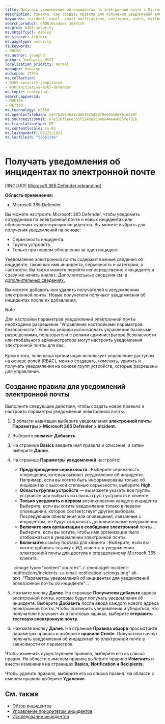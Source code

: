 ```yaml
---
title: Получать уведомления об инцидентах по электронной почте в Microsoft 365 Defender
description: Узнайте, как создать правила для получения уведомлений электронной почты об инцидентах в Microsoft 365 Defender
keywords: incident, email, email notfications, configure, users, mailbox, email, incidents, analyse, response
search.product: eADQiWindows 10XVcnh
ms.prod: m365-security
ms.mktglfcycl: deploy
ms.sitesec: library
ms.pagetype: security
f1.keywords:
- NOCSH
ms.author: josephd
author: JoeDavies-MSFT
localization_priority: Normal
manager: dansimp
audience: ITPro
ms.collection:
- M365-security-compliance
- m365initiative-m365-defender
ms.topic: conceptual
search.appverid:
- MOE150
- MET150
ms.technology: m365d
ms.openlocfilehash: 2e47b35646a1cd6e1075d80f9ed0550e8e1e819f
ms.sourcegitcommit: 07e536f1a6e335f114da55048844e4a866fe731b
ms.translationtype: MT
ms.contentlocale: ru-RU
ms.lasthandoff: 05/25/2021
ms.locfileid: "52651396"
---
```

# <a name="get-incident-notifications-by-email"></a>Получать уведомления об инцидентах по электронной почте

[!INCLUDE [Microsoft 365 Defender rebranding](../includes/microsoft-defender.md)]


**Область применения:**
- Microsoft 365 Defender

Вы можете настроить Microsoft 365 Defender, чтобы уведомить сотрудников по электронной почте о новых инцидентах или обновлениях существующих инцидентов. Вы можете выбрать для получения уведомлений на основе:

- Серьезность инцидента.
- Группа устройств.
- Только при первом обновлении за один инцидент.

Уведомление электронной почты содержит важные сведения об инциденте, такие как имя инцидента, серьезность и категории, в частности. Вы также можете перейти непосредственно к инциденту и сразу же начать анализ. Дополнительные сведения см. в [дополнительных сведениях.](investigate-incidents.md)

Вы можете добавить или удалить получателей в уведомлениях электронной почты. Новые получатели получают уведомления об инцидентах после их добавления. 

>[!NOTE]
>Для настройки параметров уведомлений электронной почты необходимо разрешение "Управление настройками параметров безопасности". Если вы решили использовать управление базовыми разрешениями, пользователи с ролями администратора безопасности или глобального администратора могут настроить уведомления электронной почты для вас. <br> <br>
Кроме того, если ваша организация использует управление доступом на основе ролей (RBAC), можно создавать, изменять, удалять и получать уведомления на основе групп устройств, которые разрешены для управления.

## <a name="create-a-rule-for-email-notifications"></a>Создание правила для уведомлений электронной почты

Выполните следующие действия, чтобы создать новое правило и настроить параметры уведомлений электронной почты.

1. В области навигации выберите уведомления **электронной почты Параметры > Microsoft 365 Defender > incident.**
2. Выберите **элемент Добавить**.
3. На странице **Basics** введите имя правила и описание, а затем выберите **Далее**.
4. На странице **Параметры уведомлений** настройте:
    - **Предупреждение серьезности** . Выберите серьезность оповещения, которая вызовет уведомление об инциденте. Например, если вы хотите быть информированы только об инцидентах с высокой степенью серьезности, выберите **High**.
    - **Область группы устройств** — вы можете указать все группы устройств или выбрать из списка групп устройств в клиенте.
    - **Только уведомить о первом** возникновении каждого инцидента . Выберите, если вы хотите уведомление только в первом оповещении, которое соответствует другим выборам. Последующие обновления или оповещения, связанные с инцидентом, не будут отправлять дополнительные уведомления.
    - **Включите имя организации в сообщение электронной** почты . Выберите, если вы хотите, чтобы имя организации было отображаться в уведомлении электронной почты.
    - **Включайте** ссылку портала для клиента . Выберите, если вы хотите добавить ссылку с ИД клиента в уведомлении электронной почты для доступа к определенному Microsoft 365 клиента.

    :::image type="content" source="../../media/get-incident-notifications/incidents-ss-email-notification-settings.png" alt-text="Параметры уведомлений об инцидентах для уведомлений электронной почты об инциденте":::

5. Нажмите кнопку **Далее**. На странице **Получатели добавьте** адреса электронной почты, которые будут получать уведомления об инциденте. Выберите **Добавить** после ввода каждого нового адреса электронной почты. Чтобы проверить уведомления и убедиться, что получатели получают их в почтовых ящиках, выберите **отправить тестовую электронную почту.** 
6. Нажмите кнопку **Далее**. На странице **Правила обзора** просмотрите параметры правила и выберите **правило Create**. Получатели начнут получать уведомления об инцидентах по электронной почте в зависимости от параметров.

Чтобы изменить существующее правило, выберите его из списка правил. На области с именем правила выберите правило **Изменить** и внести изменения на страницах **Basics,** **Notification и** **Recipients.**

Чтобы удалить правило, выберите его из списка правил. На области с именем правила выберите **Удаление**.

## <a name="see-also"></a>См. также
- [Обзор инцидентов](incidents-overview.md)
- [Управление приоритетом инцидентов](incident-queue.md)
- [Исследование инцидентов](investigate-incidents.md)
